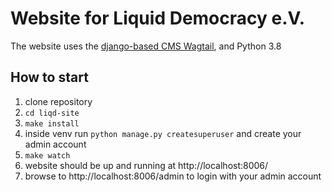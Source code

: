 # Website for Liquid Democracy e.V.

The website uses the [django-based CMS Wagtail](https://wagtail.io/), and Python 3.8

## How to start

1. clone repository
2. `cd liqd-site`
3. `make install`
4. inside venv run `python manage.py createsuperuser` and create your admin account
9. `make watch`
10. website should be up and running at http://localhost:8006/
11. browse to  http://localhost:8006/admin to login with your admin account
